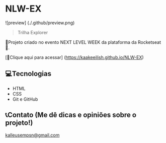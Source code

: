# NLW-EX 

![preview] (./.github/preview.png)

> Trilha Explorer

🚀Projeto criado no evento NEXT LEVEL WEEK da plataforma da Rocketseat🚀.

[🔗Clique aqui para acessar] (https://kaakeeilish.github.io/NLW-EX)

## 💻Tecnologias

- HTML
- CSS
- Git e GitHub

## 📞Contato (Me dê dicas e opiniões sobre o projeto!)

kalleusempsn@gmail.com 

